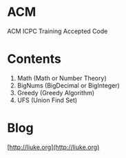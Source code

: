 ACM
===

ACM ICPC Training Accepted Code

Contents
===
1. Math (Math or Number Theory)
2. BigNums (BigDecimal or BigInteger)
3. Greedy (Greedy Algorithm)
4. UFS (Union Find Set)

Blog
===
[http://liuke.org](http://liuke.org)
